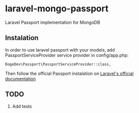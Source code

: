 # laravel-mongo-passport
Laravel Passport implementation for MongoDB

## Instalation

In order to use laravel passport with your models, add PassportServiceProvider service provider in config/app.php:

`DogeDev\Passport\PassportServiceProvider::class,`

Then follow the official Passport instalation on [Laravel's official documentation](https://laravel.com/docs/5.5/passport)

## TODO

1. Add tests
